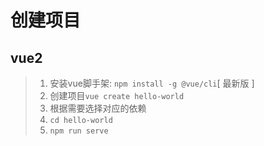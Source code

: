 # 创建项目

## vue2

> 1. 安装vue脚手架: `npm install -g @vue/cli`[ 最新版 ]
> 2. 创建项目`vue create hello-world`
> 3. 根据需要选择对应的依赖
> 4. `cd hello-world`
> 5. `npm run serve`

